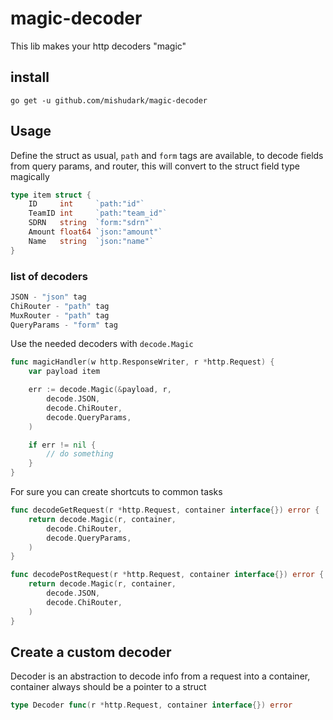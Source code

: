 # magic-decoder
This lib makes your http decoders "magic"

## install 
`go get -u github.com/mishudark/magic-decoder`

## Usage
Define the struct as usual, `path` and `form` tags are available, to decode fields from query params, and router, this will convert to the struct field type magically

```go
type item struct {
    ID     int     `path:"id"`
    TeamID int     `path:"team_id"`
    SDRN   string  `form:"sdrn"`
    Amount float64 `json:"amount"`
    Name   string  `json:"name"`
}
```

### list of decoders

```go
JSON - "json" tag
ChiRouter - "path" tag
MuxRouter - "path" tag
QueryParams - "form" tag
```

Use the needed decoders with `decode.Magic`

```go
func magicHandler(w http.ResponseWriter, r *http.Request) {
    var payload item

    err := decode.Magic(&payload, r,
        decode.JSON,
        decode.ChiRouter,
        decode.QueryParams,
    )

    if err != nil {
        // do something
    }
}
```

For sure you can create shortcuts to common tasks

```go
func decodeGetRequest(r *http.Request, container interface{}) error {
    return decode.Magic(r, container,
        decode.ChiRouter,
        decode.QueryParams,
    )
}

func decodePostRequest(r *http.Request, container interface{}) error {
    return decode.Magic(r, container,
        decode.JSON,
        decode.ChiRouter,
    )
}
```

## Create a custom decoder
Decoder is an abstraction to decode info from a request into a container, container always should be a pointer to a struct

```go
type Decoder func(r *http.Request, container interface{}) error

```
